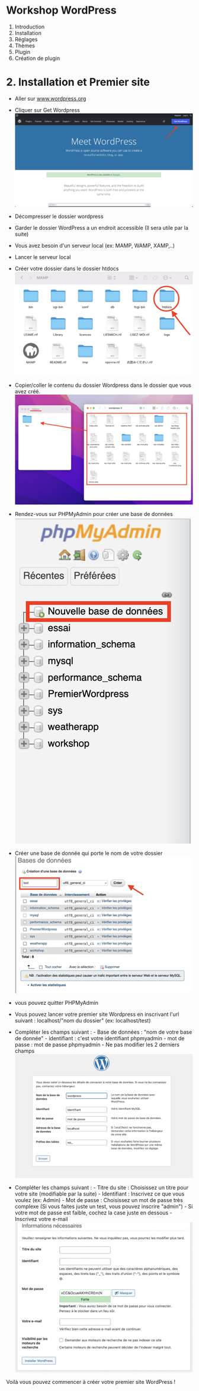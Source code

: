 <h1>Workshop WordPress</h1>

1. Introduction
2. Installation
3. Réglages
4. Thèmes
5. Plugin
6. Création de plugin




# 2. Installation et Premier site

- Aller sur www.wordpress.org
  
- Cliquer sur Get Wordpress
  ![image](Images/image1.png)

- Décompresser le dossier wordpress

- Garder le dossier WordPress a un endroit accessible (Il sera utile par la suite)

- Vous avez besoin d'un serveur local (ex: MAMP, WAMP, XAMP,..)
  
- Lancer le serveur local

- Créer votre dossier dans le dossier htdocs
![image](Images/image2.png)

- Copier/coller le contenu du dossier Wordpress dans le dossier que vous avez créé.
![image](Images/image3.png)

- Rendez-vous sur PHPMyAdmin pour créer une base de données
![image](Images/image4.png)

- Créer une base de donnée qui porte le nom de votre dossier
![image](Images/image5.png)

- vous pouvez quitter PHPMyAdmin
  
- Vous pouvez lancer votre premier site Wordpress en inscrivant l'url suivant :
    localhost/"nom du dossier" (ex: localhost/test)

- Compléter les champs suivant :
        - Base de données : "nom de votre base de donnée"
        - identifiant : c'est votre identifiant phpmyadmin
        - mot de passe : mot de passe phpmyadmin
        - Ne pas modifier les 2 derniers champs
![image](Images/image6.png)

- Compléter les champs suivant : 
        - Titre du site : Choisissez un titre pour votre site (modifiable par la suite)
        - Identifiant : Inscrivez ce que vous voulez (ex: Admin)
        - Mot de passe : Choisissez un mot de passe très complexe (Si vous faites      juste un test, vous pouvez inscrire "admin")
        - Si votre mot de passe est faible, cochez la case juste en dessous
        - Inscrivez votre e-mail
![image](Images/image7.png)

Voilà vous pouvez commencer à créer votre premier site WordPress !